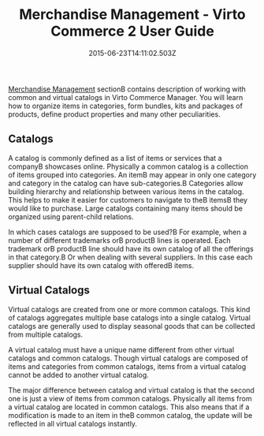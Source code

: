 ﻿---
title: Merchandise Management - Virto Commerce 2 User Guide
description: The list of articles about merchandise management in Virto Commerce
layout: docs
date: 2015-06-23T14:11:02.503Z
priority: 8
---
<a class="crosslink" href="https://virtocommerce.com/product-information-management-software" target="_blank">Merchandise Management</a> sectionВ contains description of working with common and virtual catalogs in Virto Commerce Manager. You will learn how to organize items in categories, form bundles, kits and packages of products, define product properties and many other peculiarities.

## Catalogs

A catalog is commonly defined as a list of items or services that a companyВ showcases online. Physically a common catalog is a collection of items grouped into categories. An itemВ may appear in only one category and category in the catalog can have sub-categories.В Categories allow building hierarchy and relationship between various items in the catalog. This helps to make it easier for customers to navigate to theВ itemsВ they would like to purchase. Large catalogs containing many items should be organized using parent-child relations.

In which cases catalogs are supposed to be used?В For example, when a number of different trademarks orВ productВ lines is operated. Each trademark orВ productВ line should have its own catalog of all the offerings in that category.В Or when dealing with several suppliers. In this case each supplier should have its own catalog with offeredВ items.

## Virtual Catalogs

Virtual catalogs are created from one or more common catalogs. This kind of catalogs aggregates multiple base catalogs into a single catalog. Virtual catalogs are generally used to display seasonal goods that can be collected from multiple catalogs.

A virtual catalog must have a unique name different from other virtual catalogs and common catalogs. Though virtual catalogs are composed of items and categories from common catalogs, items from a virtual catalog cannot be added to another virtual catalog.

The major difference between catalog and virtual catalog is that the second one is just a view of items from common catalogs. Physically all items from a virtual catalog are located in common catalogs. This also means that if a modification is made to an item in theВ common catalog, the update will be reflected in all virtual catalogs instantly.
